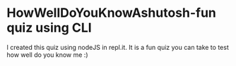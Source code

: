 # HowWellDoYouKnowAshutosh-fun quiz using CLI
 I created this quiz using nodeJS in repl.it. It is a fun quiz you can take to test how well do you know me :)
